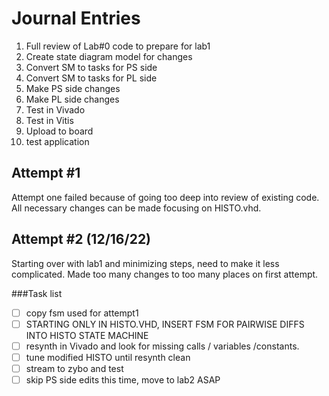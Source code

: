 # Journal Entries
1. Full review of Lab#0 code to prepare for lab1
2. Create state diagram model for changes
3. Convert SM to tasks for PS side
4. Convert SM to tasks for PL side
5. Make PS side changes
6. Make PL side changes
7. Test in Vivado
8. Test in Vitis
9. Upload to board
10. test application

## Attempt #1
Attempt one failed because of going too deep into review of existing code.  All necessary changes can be made focusing on HISTO.vhd.  

## Attempt #2 (12/16/22)
Starting over with lab1 and minimizing steps, need to make it less complicated.  Made too many changes to too many places on first attempt.

###Task list
-[ ] copy fsm used for attempt1
-[ ] STARTING ONLY IN HISTO.VHD, INSERT FSM FOR PAIRWISE DIFFS INTO HISTO STATE MACHINE
-[ ] resynth in Vivado and look for missing calls / variables /constants.
-[ ] tune modified HISTO until resynth clean
-[ ] stream to zybo and test
-[ ] skip PS side edits this time, move to lab2 ASAP
